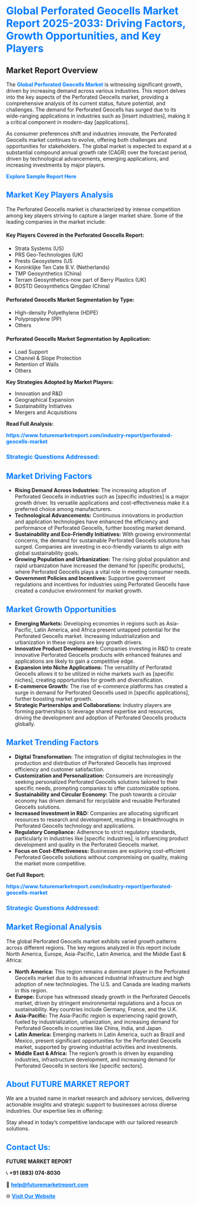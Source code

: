 <h1 style="color: #007BFF;">Global Perforated Geocells Market Report 2025-2033: Driving Factors, Growth Opportunities, and Key Players</h1>

<section id="overview">
<h2>Market Report Overview</h2>
<p>The <a href="https://www.futuremarketreport.com/industry-report/perforated-geocells-market" style="color: #007BFF; text-decoration: none;"><strong>Global Perforated Geocells Market</strong></a> is witnessing significant growth, driven by increasing demand across various industries. This report delves into the key aspects of the Perforated Geocells market, providing a comprehensive analysis of its current status, future potential, and challenges. The demand for Perforated Geocells has surged due to its wide-ranging applications in industries such as [insert industries], making it a critical component in modern-day [applications].</p>
<p>As consumer preferences shift and industries innovate, the Perforated Geocells market continues to evolve, offering both challenges and opportunities for stakeholders. The global market is expected to expand at a substantial compound annual growth rate (CAGR) over the forecast period, driven by technological advancements, emerging applications, and increasing investments by major players.</p>
</section>

<section id="overview">
<p><a href="https://www.futuremarketreport.com/request-sample/reportId=54088" style="color: #007BFF; text-decoration: none;"><strong>Explore Sample Report Here</strong></a></p>
</section>

<section id="key-players">
<h2 style="color: #007BFF;">Market Key Players Analysis</h2>
<p>The Perforated Geocells market is characterized by intense competition among key players striving to capture a larger market share. Some of the leading companies in the market include:</p>
<h4>Key Players Covered in the Perforated Geocells Report:</h4>
<ul><li>Strata Systems (US)</li><li>PRS Geo-Technologies (UK)</li><li>Presto Geosystems (US</li><li>Koninklijke Ten Cate B.V. (Netherlands)</li><li>TMP Geosynthetics (China)</li><li>Terram Geosynthetics-now part of Berry Plastics (UK)</li><li>BOSTD Geosynthetics Qingdao (China)</li></ul>
<h4>Perforated Geocells Market Segmentation by Type:</h4>
<ul><li>High-density Polyethylene (HDPE)</li><li>Polypropylene (PP)</li><li>Others</li></ul>

<h4>Perforated Geocells Market Segmentation by Application:</h4>
<ul><li>Load Support</li><li>Channel &amp; Slope Protection</li><li>Retention of Walls</li><li>Others</li></ul>
<p><strong>Key Strategies Adopted by Market Players:</strong></p>
<ul>
<li>Innovation and R&D</li>
<li>Geographical Expansion</li>
<li>Sustainability Initiatives</li>
<li>Mergers and Acquisitions</li>
</ul>
</section>

<section>
<p><strong>Read Full Analysis: </strong></p><a href="https://www.futuremarketreport.com/industry-report/perforated-geocells-market" style="color: #007BFF; text-decoration: none;"><strong>https://www.futuremarketreport.com/industry-report/perforated-geocells-market</strong></a>
<h3 style="color: #007BFF;">Strategic Questions Addressed:</h3>
</section>

<section id="driving-factors">
<h2 style="color: #007BFF;">Market Driving Factors</h2>
<ul>
<li><strong>Rising Demand Across Industries:</strong> The increasing adoption of Perforated Geocells in industries such as [specific industries] is a major growth driver. Its versatile applications and cost-effectiveness make it a preferred choice among manufacturers.</li>
<li><strong>Technological Advancements:</strong> Continuous innovations in production and application technologies have enhanced the efficiency and performance of Perforated Geocells, further boosting market demand.</li>
<li><strong>Sustainability and Eco-Friendly Initiatives:</strong> With growing environmental concerns, the demand for sustainable Perforated Geocells solutions has surged. Companies are investing in eco-friendly variants to align with global sustainability goals.</li>
<li><strong>Growing Population and Urbanization:</strong> The rising global population and rapid urbanization have increased the demand for [specific products], where Perforated Geocells plays a vital role in meeting consumer needs.</li>
<li><strong>Government Policies and Incentives:</strong> Supportive government regulations and incentives for industries using Perforated Geocells have created a conducive environment for market growth.</li>
</ul>
</section>

<section id="growth-opportunities">
<h2 style="color: #007BFF;">Market Growth Opportunities</h2>
<ul>
<li><strong>Emerging Markets:</strong> Developing economies in regions such as Asia-Pacific, Latin America, and Africa present untapped potential for the Perforated Geocells market. Increasing industrialization and urbanization in these regions are key growth drivers.</li>
<li><strong>Innovative Product Development:</strong> Companies investing in R&D to create innovative Perforated Geocells products with enhanced features and applications are likely to gain a competitive edge.</li>
<li><strong>Expansion into Niche Applications:</strong> The versatility of Perforated Geocells allows it to be utilized in niche markets such as [specific niches], creating opportunities for growth and diversification.</li>
<li><strong>E-commerce Growth:</strong> The rise of e-commerce platforms has created a surge in demand for Perforated Geocells used in [specific applications], further boosting market growth.</li>
<li><strong>Strategic Partnerships and Collaborations:</strong> Industry players are forming partnerships to leverage shared expertise and resources, driving the development and adoption of Perforated Geocells products globally.</li>
</ul>
</section>

<section id="trending-factors">
<h2 style="color: #007BFF;">Market Trending Factors</h2>
<ul>
<li><strong>Digital Transformation:</strong> The integration of digital technologies in the production and distribution of Perforated Geocells has improved efficiency and customer satisfaction.</li>
<li><strong>Customization and Personalization:</strong> Consumers are increasingly seeking personalized Perforated Geocells solutions tailored to their specific needs, prompting companies to offer customizable options.</li>
<li><strong>Sustainability and Circular Economy:</strong> The push towards a circular economy has driven demand for recyclable and reusable Perforated Geocells solutions.</li>
<li><strong>Increased Investment in R&D:</strong> Companies are allocating significant resources to research and development, resulting in breakthroughs in Perforated Geocells technology and applications.</li>
<li><strong>Regulatory Compliance:</strong> Adherence to strict regulatory standards, particularly in industries like [specific industries], is influencing product development and quality in the Perforated Geocells market.</li>
<li><strong>Focus on Cost-Effectiveness:</strong> Businesses are exploring cost-efficient Perforated Geocells solutions without compromising on quality, making the market more competitive.</li>
</ul>
</section>

<section>
<p><strong>Get Full Report: </strong></p><a href="https://www.futuremarketreport.com/industry-report/perforated-geocells-market" style="color: #007BFF; text-decoration: none;"><strong>https://www.futuremarketreport.com/industry-report/perforated-geocells-market</strong></a>
<h3 style="color: #007BFF;">Strategic Questions Addressed:</h3>
</section>


<section id="regional-analysis">
<h2 style="color: #007BFF;">Market Regional Analysis</h2>
<p>The global Perforated Geocells market exhibits varied growth patterns across different regions. The key regions analyzed in this report include North America, Europe, Asia-Pacific, Latin America, and the Middle East & Africa:</p>
<ul>
<li><strong>North America:</strong> This region remains a dominant player in the Perforated Geocells market due to its advanced industrial infrastructure and high adoption of new technologies. The U.S. and Canada are leading markets in this region.</li>
<li><strong>Europe:</strong> Europe has witnessed steady growth in the Perforated Geocells market, driven by stringent environmental regulations and a focus on sustainability. Key countries include Germany, France, and the U.K.</li>
<li><strong>Asia-Pacific:</strong> The Asia-Pacific region is experiencing rapid growth, fueled by industrialization, urbanization, and increasing demand for Perforated Geocells in countries like China, India, and Japan.</li>
<li><strong>Latin America:</strong> Emerging markets in Latin America, such as Brazil and Mexico, present significant opportunities for the Perforated Geocells market, supported by growing industrial activities and investments.</li>
<li><strong>Middle East & Africa:</strong> The region’s growth is driven by expanding industries, infrastructure development, and increasing demand for Perforated Geocells in sectors like [specific sectors].</li>
</ul>
</section>

<footer>
<h2 style="color: #007BFF;">About FUTURE MARKET REPORT</h2>
<p>We are a trusted name in market research and advisory services, delivering actionable insights and strategic support to businesses across diverse industries. Our expertise lies in offering:</p>

<p>Stay ahead in today’s competitive landscape with our tailored research solutions.</p>

<h2 style="color: #007BFF;">Contact Us:</h2>
<p><strong>FUTURE MARKET REPORT</strong></p>
<p>📞 <strong>+91 (883) 074-8030</strong></p>
<p>📧 <strong><a href="mailto:help@futuremarketreport.com" style="color: #007BFF;">help@futuremarketreport.com</a></strong></p>
<p>🌐 <strong><a href="https://www.futuremarketreport.com/" style="color: #007BFF;">Visit Our Website</a></strong></p>
</footer>